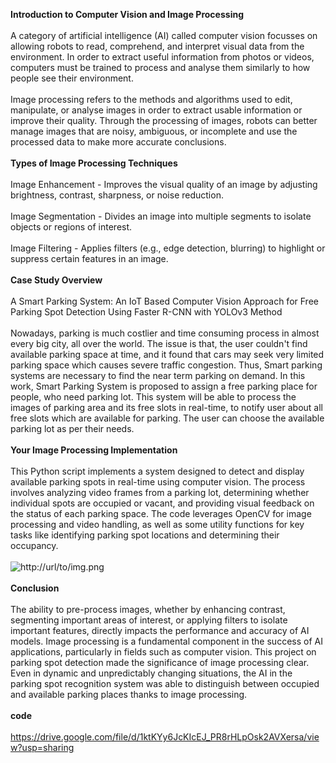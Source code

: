 **Introduction to Computer Vision and Image Processing**<br/>
<br/>
A category of artificial intelligence (AI) called computer vision focusses on allowing robots to read, comprehend, and interpret visual data from the environment. In order to extract useful information from photos or videos, computers must be trained to process and analyse them similarly to how people see their environment.<br/>
<br/>
Image processing refers to the methods and algorithms used to edit, manipulate, or analyse images in order to extract usable information or improve their quality. Through the processing of images, robots can better manage images that are noisy, ambiguous, or incomplete and use the processed data to make more accurate conclusions.<br/>
<br/>
**Types of Image Processing Techniques**<br/>
<br/>
Image Enhancement - Improves the visual quality of an image by adjusting brightness, contrast, sharpness, or noise reduction.<br/>
<br/>
Image Segmentation - Divides an image into multiple segments to isolate objects or regions of interest.<br/>
<br/>
Image Filtering - Applies filters (e.g., edge detection, blurring) to highlight or suppress certain features in an image.<br/>
<br/>
**Case Study Overview**<br/>
<br/>
A Smart Parking System: An IoT Based Computer Vision Approach for Free Parking Spot Detection Using Faster R-CNN with YOLOv3 Method<br/>
<br/>
Nowadays, parking is much costlier and time consuming process in almost every big city, all over the world. The issue is that, the user couldn't find available parking space at time, and it found that cars may seek very limited parking space which causes severe traffic congestion. Thus, Smart parking systems are necessary to find the near term parking on demand. In this work, Smart Parking System is proposed to assign a free parking place for people, who need parking lot. This system will be able to process the images of parking area and its free slots in real-time, to notify user about all free slots which are available for parking. The user can choose the available parking lot as per their needs.<br/>
<br/>
**Your Image Processing Implementation**<br/>
<br/>
This Python script implements a system designed to detect and display available parking spots in real-time using computer vision. The process involves analyzing video frames from a parking lot, determining whether individual spots are occupied or vacant, and providing visual feedback on the status of each parking space. The code leverages OpenCV for image processing and video handling, as well as some utility functions for key tasks like identifying parking spot locations and determining their occupancy.<br/>
<br/>
![http://url/to/img.png](https://github.com/Van213444/CSST106-CS4D/blob/5e3f677d18949fdd66434e77c5bcd1a427b4cbc9/Screenshot%202024-09-05%20212817.png)<br/>
<br/>
**Conclusion**<br/>
<br/>
The ability to pre-process images, whether by enhancing contrast, segmenting important areas of interest, or applying filters to isolate important features, directly impacts the performance and accuracy of AI models. Image processing is a fundamental component in the success of AI applications, particularly in fields such as computer vision. This project on parking spot detection made the significance of image processing clear. Even in dynamic and unpredictably changing situations, the AI in the parking spot recognition system was able to distinguish between occupied and available parking places thanks to image processing. <br/>
<br/>
**code**<br/>
<br/>https://drive.google.com/file/d/1ktKYy6JcKIcEJ_PR8rHLpOsk2AVXersa/view?usp=sharing<br/>
